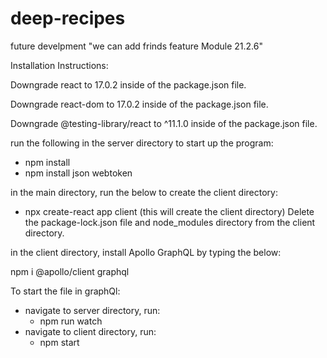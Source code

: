 # deep-recipes

future develpment "we can add frinds feature Module 21.2.6"

Installation Instructions:

Downgrade react to 17.0.2 inside of the package.json file.

Downgrade react-dom to 17.0.2 inside of the package.json file.

Downgrade @testing-library/react to ^11.1.0 inside of the package.json file.

run the following in the server directory to start up the program:
- npm install
- npm install json webtoken

in the main directory, run the below to create the client directory:
- npx create-react app client (this will create the client directory)
Delete the package-lock.json file and node_modules directory from the client directory.

in the client directory, install Apollo GraphQL by typing the below:

npm i @apollo/client graphql

To start the file in graphQl:
- navigate to server directory, run:
    - npm run watch
- navigate to client directory, run:
    - npm start














